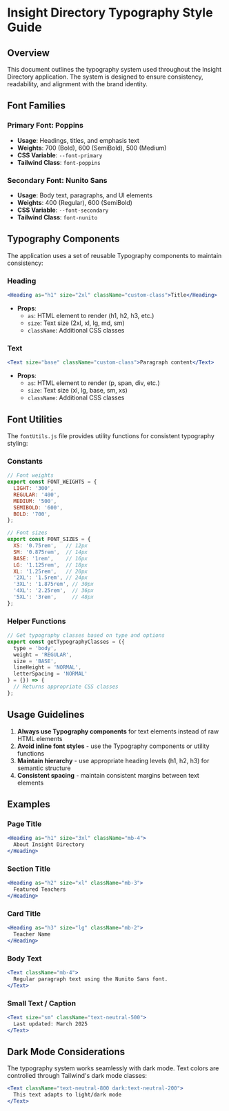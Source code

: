 # Insight Directory Typography Style Guide

## Overview

This document outlines the typography system used throughout the Insight Directory application. The system is designed to ensure consistency, readability, and alignment with the brand identity.

## Font Families

### Primary Font: Poppins
- **Usage**: Headings, titles, and emphasis text
- **Weights**: 700 (Bold), 600 (SemiBold), 500 (Medium)
- **CSS Variable**: `--font-primary`
- **Tailwind Class**: `font-poppins`

### Secondary Font: Nunito Sans
- **Usage**: Body text, paragraphs, and UI elements
- **Weights**: 400 (Regular), 600 (SemiBold)
- **CSS Variable**: `--font-secondary`
- **Tailwind Class**: `font-nunito`

## Typography Components

The application uses a set of reusable Typography components to maintain consistency:

### Heading
```jsx
<Heading as="h1" size="2xl" className="custom-class">Title</Heading>
```

- **Props**:
  - `as`: HTML element to render (h1, h2, h3, etc.)
  - `size`: Text size (2xl, xl, lg, md, sm)
  - `className`: Additional CSS classes

### Text
```jsx
<Text size="base" className="custom-class">Paragraph content</Text>
```

- **Props**:
  - `as`: HTML element to render (p, span, div, etc.)
  - `size`: Text size (xl, lg, base, sm, xs)
  - `className`: Additional CSS classes

## Font Utilities

The `fontUtils.js` file provides utility functions for consistent typography styling:

### Constants

```js
// Font weights
export const FONT_WEIGHTS = {
  LIGHT: '300',
  REGULAR: '400',
  MEDIUM: '500',
  SEMIBOLD: '600',
  BOLD: '700',
};

// Font sizes
export const FONT_SIZES = {
  XS: '0.75rem',   // 12px
  SM: '0.875rem',  // 14px
  BASE: '1rem',    // 16px
  LG: '1.125rem',  // 18px
  XL: '1.25rem',   // 20px
  '2XL': '1.5rem', // 24px
  '3XL': '1.875rem', // 30px
  '4XL': '2.25rem',  // 36px
  '5XL': '3rem',     // 48px
};
```

### Helper Functions

```js
// Get typography classes based on type and options
export const getTypographyClasses = ({
  type = 'body',
  weight = 'REGULAR',
  size = 'BASE',
  lineHeight = 'NORMAL',
  letterSpacing = 'NORMAL'
} = {}) => {
  // Returns appropriate CSS classes
};
```

## Usage Guidelines

1. **Always use Typography components** for text elements instead of raw HTML elements
2. **Avoid inline font styles** - use the Typography components or utility functions
3. **Maintain hierarchy** - use appropriate heading levels (h1, h2, h3) for semantic structure
4. **Consistent spacing** - maintain consistent margins between text elements

## Examples

### Page Title
```jsx
<Heading as="h1" size="3xl" className="mb-4">
  About Insight Directory
</Heading>
```

### Section Title
```jsx
<Heading as="h2" size="xl" className="mb-3">
  Featured Teachers
</Heading>
```

### Card Title
```jsx
<Heading as="h3" size="lg" className="mb-2">
  Teacher Name
</Heading>
```

### Body Text
```jsx
<Text className="mb-4">
  Regular paragraph text using the Nunito Sans font.
</Text>
```

### Small Text / Caption
```jsx
<Text size="sm" className="text-neutral-500">
  Last updated: March 2025
</Text>
```

## Dark Mode Considerations

The typography system works seamlessly with dark mode. Text colors are controlled through Tailwind's dark mode classes:

```jsx
<Text className="text-neutral-800 dark:text-neutral-200">
  This text adapts to light/dark mode
</Text>
```

